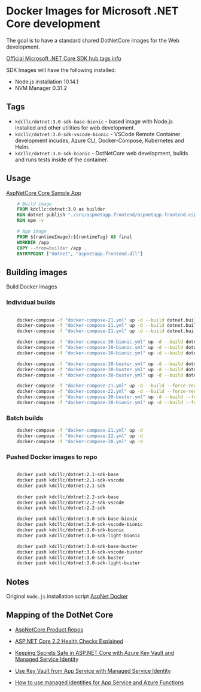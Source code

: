 # Docker Images for Microsoft .NET Core development

The goal is to have a standard shared DotNetCore images for the Web development.

[Official Microsoft .NET Core SDK hub tags info](https://hub.docker.com/_/microsoft-dotnet-core-sdk/)

SDK Images will have the following installed:

- Node.js installation 10.14.1
- NVM Manager 0.31.2

## Tags

- `kdcllc/dotnet:3.0-sdk-base-bionic` - based image with Node.js installed and other utilities for web development.
- `kdcllc/dotnet:3.0-sdk-vscode-bionic` - VSCode Remote Container development incudes, Azure CLI, Docker-Compose, Kubernetes and Helm.
- `kdcllc/dotnet:3.0-sdk-bionic` - DotNetCore web development, builds and runs tests inside of the container.

## Usage

[AspNetCore Core Sample App](./dotnet/samples/aspnetappmvc/src/aspnetapp.frontend/Dockerfile)

```dockerfile
    # Build image
    FROM kdcllc:dotnet:3.0 as builder
    RUN dotnet publish "./src/aspnetapp.frontend/aspnetapp.frontend.csproj" -c Release -p:NetCoreVersion=${coreversion} -o /app
    RUN npm -v

    # App image
    FROM ${runtimeImage}:${runtimeTag} AS final
    WORKDIR /app
    COPY --from=builder /app .
    ENTRYPOINT ["dotnet", "aspnetapp.frontend.dll"]

```

## Building images

Build Docker images

### Individual builds

```bash

    docker-compose -f "docker-compose-21.yml" up -d --build dotnet.builder.base
    docker-compose -f "docker-compose-21.yml" up -d --build dotnet.builder.vscode
    docker-compose -f "docker-compose-21.yml" up -d --build dotnet.builder.dev

    docker-compose -f "docker-compose-30-bionic.yml" up -d --build dotnet.builder.base
    docker-compose -f "docker-compose-30-bionic.yml" up -d --build dotnet.builder.vscode
    docker-compose -f "docker-compose-30-bionic.yml" up -d --build dotnet.builder.dev

    docker-compose -f "docker-compose-30-buster.yml" up -d --build dotnet.builder.base
    docker-compose -f "docker-compose-30-buster.yml" up -d --build dotnet.builder.vscode
    docker-compose -f "docker-compose-30-buster.yml" up -d --build dotnet.builder.dev

    docker-compose -f "docker-compose-21.yml" up -d --build --force-recreate
    docker-compose -f "docker-compose-22.yml" up -d --build --force-recreate
    docker-compose -f "docker-compose-30-buster.yml" up -d --build --force-recreate
    docker-compose -f "docker-compose-30-bionic.yml" up -d --build --force-recreate

```

### Batch builds

```bash
    docker-compose -f "docker-compose-21.yml" up -d
    docker-compose -f "docker-compose-22.yml" up -d
    docker-compose -f "docker-compose-30.yml" up -d
```

### Pushed Docker images to repo

```bash

    docker push kdcllc/dotnet:2.1-sdk-base
    docker push kdcllc/dotnet:2.1-sdk-vscode
    docker push kdcllc/dotnet:2.1-sdk
    
    docker push kdcllc/dotnet:2.2-sdk-base
    docker push kdcllc/dotnet:2.2-sdk-vscode
    docker push kdcllc/dotnet:2.2-sdk

    docker push kdcllc/dotnet:3.0-sdk-base-bionic
    docker push kdcllc/dotnet:3.0-sdk-vscode-bionic
    docker push kdcllc/dotnet:3.0-sdk-bionic
    docker push kdcllc/dotnet:3.0-sdk-light-bionic

    docker push kdcllc/dotnet:3.0-sdk-base-buster
    docker push kdcllc/dotnet:3.0-sdk-vscode-buster
    docker push kdcllc/dotnet:3.0-sdk-buster
    docker push kdcllc/dotnet:3.0-sdk-light-buster
```

## Notes

Original `Node.js` installation script [AspNet Docker](https://github.com/aspnet/aspnet-docker/issues/347#issuecomment-354316642)

## Mapping of the DotNet Core

- [AspNetCore Product Repos](https://github.com/topics/aspnet-product)

- [ASP.NET Core 2.2 Health Checks Explained](https://blog.elmah.io/asp-net-core-2-2-health-checks-explained/)

- [Keeping Secrets Safe in ASP.NET Core with Azure Key Vault and Managed Service Identity](https://anthonychu.ca/post/secrets-aspnet-core-key-vault-msi/)
- [Use Key Vault from App Service with Managed Service Identity](https://github.com/Azure-Samples/app-service-msi-keyvault-dotnet)
- [How to use managed identities for App Service and Azure Functions](https://docs.microsoft.com/en-us/azure/app-service/app-service-managed-service-identity)
